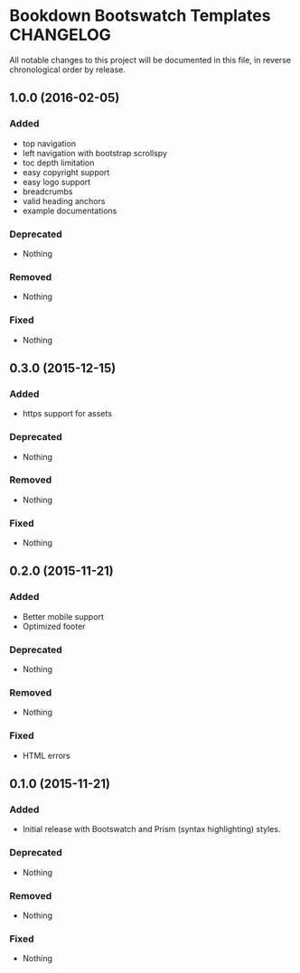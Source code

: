 # Bookdown Bootswatch Templates CHANGELOG

All notable changes to this project will be documented in this file, in reverse chronological order by release.

## 1.0.0 (2016-02-05)

### Added
* top navigation
* left navigation with bootstrap scrollspy
* toc depth limitation 
* easy copyright support
* easy logo support
* breadcrumbs
* valid heading anchors
* example documentations

### Deprecated
* Nothing

### Removed
* Nothing

### Fixed
* Nothing

## 0.3.0 (2015-12-15)

### Added

* https support for assets

### Deprecated

* Nothing

### Removed

* Nothing

### Fixed

* Nothing

## 0.2.0 (2015-11-21)

### Added

* Better mobile support
* Optimized footer

### Deprecated

* Nothing

### Removed

* Nothing

### Fixed

* HTML errors

## 0.1.0 (2015-11-21)

### Added

* Initial release with Bootswatch and Prism (syntax highlighting) styles.

### Deprecated

* Nothing

### Removed

* Nothing

### Fixed

* Nothing
